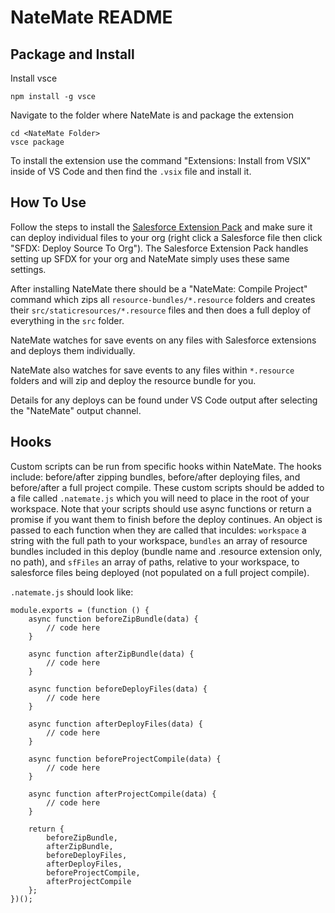 # NateMate README

## Package and Install

Install vsce

```
npm install -g vsce
```

Navigate to the folder where NateMate is and package the extension

```
cd <NateMate Folder>
vsce package
```

To install the extension use the command "Extensions: Install from VSIX" inside of VS Code and then find the `.vsix` file and install it.

## How To Use

Follow the steps to install the [Salesforce Extension Pack](https://marketplace.visualstudio.com/items?itemName=salesforce.salesforcedx-vscode) and make sure it can deploy individual files to your org (right click a Salesforce file then click "SFDX: Deploy Source To Org"). The Salesforce Extension Pack handles setting up SFDX for your org and NateMate simply uses these same settings.

After installing NateMate there should be a "NateMate: Compile Project" command which zips all `resource-bundles/*.resource` folders and creates their `src/staticresources/*.resource` files and then does a full deploy of everything in the `src` folder.

NateMate watches for save events on any files with Salesforce extensions and deploys them individually.

NateMate also watches for save events to any files within `*.resource` folders and will zip and deploy the resource bundle for you.

Details for any deploys can be found under VS Code output after selecting the "NateMate" output channel.

## Hooks

Custom scripts can be run from specific hooks within NateMate. The hooks include: before/after zipping bundles, before/after deploying files, and before/after a full project compile. These custom scripts should be added to a file called `.natemate.js` which you will need to place in the root of your workspace. Note that your scripts should use async functions or return a promise if you want them to finish before the deploy continues. An object is passed to each function when they are called that inculdes: `workspace` a string with the full path to your workspace, `bundles` an array of resource bundles included in this deploy (bundle name and .resource extension only, no path), and `sfFiles` an array of paths, relative to your workspace, to salesforce files being deployed (not populated on a full project compile).

`.natemate.js` should look like:

```
module.exports = (function () {
	async function beforeZipBundle(data) {
		// code here
	}

	async function afterZipBundle(data) {
		// code here
	}

	async function beforeDeployFiles(data) {
		// code here
	}

	async function afterDeployFiles(data) {
		// code here
	}

	async function beforeProjectCompile(data) {
		// code here
	}

	async function afterProjectCompile(data) {
		// code here
	}

	return {
		beforeZipBundle,
		afterZipBundle,
		beforeDeployFiles,
		afterDeployFiles,
		beforeProjectCompile,
		afterProjectCompile
	};
})();
```
